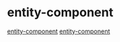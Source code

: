 # entity-component

[entity-component](https://github.com/vittorioromeo/ecst)
[entity-component](https://github.com/phisko/kengine)
